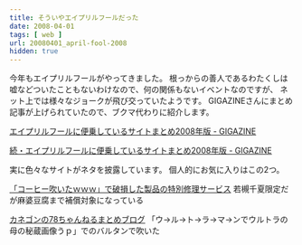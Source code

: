 ```yaml
---
title: そういやエイプリルフールだった
date: 2008-04-01
tags: [ web ]
url: 20080401_april-fool-2008
hidden: true
---
```

今年もエイプリルフールがやってきました。
根っからの善人であるわたくしは嘘などついたこともないわけなので、何の関係もないイベントなのですが、
ネット上では様々なジョークが飛び交っていたようです。
GIGAZINEさんにまとめ記事が上げられていたので、ブクマ代わりに紹介します。

<a href="http://gigazine.net/index.php?/news/comments/20080401_april_fool/">エイプリルフールに便乗しているサイトまとめ2008年版 - GIGAZINE</a>

<a href="http://gigazine.net/index.php?/news/comments/20080401_april_fool_zoku/">続・エイプリルフールに便乗しているサイトまとめ2008年版 - GIGAZINE</a>

実に色々なサイトがネタを披露しています。
個人的にお気に入りはこの2つ。

<a href="http://bb.watch.impress.co.jp/static/uocchi/2008/04/01/fuita.htm">「コーヒー吹いたｗｗｗ」で破損した製品の特別修理サービス</a>
若槻千夏限定だが麻婆豆腐まで補償対象になっている

<a href="http://kanegon2008.m-78.jp/">カネゴンの78ちゃんねるまとめブログ</a>
「ウ→ル→ト→ラ→マ→ンでウルトラの母の秘蔵画像うｐ」でのバルタンで吹いた
